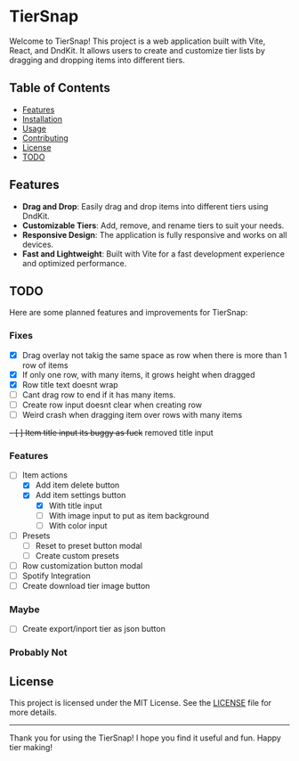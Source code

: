 # TierSnap

Welcome to TierSnap! This project is a web application built with Vite, React, and DndKit. It allows users to create and customize tier lists by dragging and dropping items into different tiers.

## Table of Contents

- [Features](#features)
- [Installation](#installation)
- [Usage](#usage)
- [Contributing](#contributing)
- [License](#license)
- [TODO](#todo)

## Features

- **Drag and Drop**: Easily drag and drop items into different tiers using DndKit.
- **Customizable Tiers**: Add, remove, and rename tiers to suit your needs.
- **Responsive Design**: The application is fully responsive and works on all devices.
- **Fast and Lightweight**: Built with Vite for a fast development experience and optimized performance.

## TODO

Here are some planned features and improvements for TierSnap:

### Fixes

- [x] Drag overlay not takig the same space as row when there is more than 1 row of items
- [x] If only one row, with many items, it grows height when dragged
- [x] Row title text doesnt wrap
- [ ] Cant drag row to end if it has many items.
- [ ] Create row input doesnt clear when creating row
- [ ] Weird crash when dragging item over rows with many items

~~- [ ] Item title input its buggy as fuck~~ removed title input

### Features

- [ ] Item actions
  - [x] Add item delete button
  - [x] Add item settings button
    - [x] With title input
    - [ ] With image input to put as item background
    - [ ] With color input
- [ ] Presets
  - [ ] Reset to preset button modal
  - [ ] Create custom presets
- [ ] Row customization button modal
- [ ] Spotify Integration
- [ ] Create download tier image button

### Maybe

- [ ] Create export/inport tier as json button

### Probably Not

## License

This project is licensed under the MIT License. See the [LICENSE](LICENSE) file for more details.

---

Thank you for using the TierSnap! I hope you find it useful and fun. Happy tier making!

